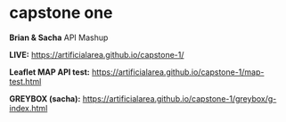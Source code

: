 # capstone one

**Brian & Sacha** API Mashup 

**LIVE:** https://artificialarea.github.io/capstone-1/

**Leaflet MAP API test:** https://artificialarea.github.io/capstone-1/map-test.html

**GREYBOX (sacha):** https://artificialarea.github.io/capstone-1/greybox/g-index.html
